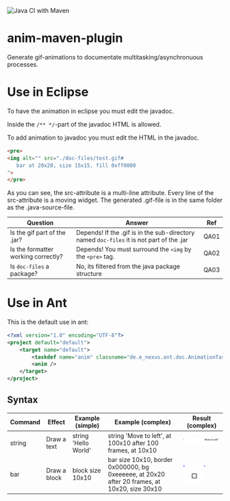![Java CI with Maven](https://github.com/enexusde/anim-maven-plugin/workflows/Java%20CI%20with%20Maven/badge.svg)

# anim-maven-plugin
Generate gif-animations to documentate multitasking/asynchronuous processes.

# Use in Eclipse
To have the animation in eclipse you must edit the javadoc.

Inside the `/** */`-part of the javadoc HTML is allowed.

To add animation to javadoc you must edit the HTML in the javadoc.

```html
<pre>
<img alt="" src="./doc-files/test.gif#
   bar at 20x20, size 15x15, fill 0xff0000
">
</pre>
```
As you can see, the src-attribute is a multi-line attribute. Every line of the src-attribute is a moving widget. The generated .gif-file is in the same folder as the .java-source-file.

| Question                            | Answer                                                                                    | Ref  |
| ----------------------------------- | ----------------------------------------------------------------------------------------- | ---- |
| Is the gif part of the .jar?        | Depends! If the .gif is in the sub-directory named `doc-files` it is not part of the .jar | QA01 |
| Is the formatter working correctly? | Depends! You must surround the `<img` by the `<pre>` tag.                                 | QA02 |
| Is `doc-files` a package?           | No, its filtered from the java package structure                                          | QA03 |

# Use in Ant

This is the default use in ant:
```xml
<?xml version="1.0" encoding="UTF-8"?>
<project default="default">
	<target name="default">
		<taskdef name="anim" classname="de.e_nexus.ant.doc.AnimationTask" classpath="<anim-maven-plugin-0.0.1-SNAPSHOT.jar>" />
		<anim />
	</target>
</project>
```

## Syntax

| Command| Effect      | Example (simple)     | Example (complex)                                           | Result (complex) |
| ------ | ----------- | -------------------- | ----------------------------------------------------------- | ---------------- |
| string | Draw a text | string 'Hello World' | string 'Move to left', at 100x10 after 100 frames, at 10x10 | ![x](src/main/site/string-animate.gif) |
| bar    | Draw a block| block size 10x10     | bar size 10x10, border 0x000000, bg 0xeeeeee, at 20x20 after 20 frames, at 10x20, size 30x10 | ![x](src/main/site/bar-animate.gif) |

